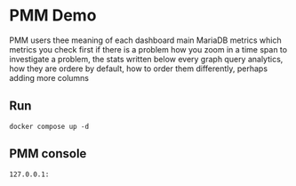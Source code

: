 # PMM Demo

PMM users
thee meaning of each dashboard
main MariaDB metrics
which metrics you check first if there is a problem
how you zoom in a time span to investigate a problem, the stats written below every graph
query analytics, how they are ordere by default, how to order them differently, perhaps adding more columns

## Run

    docker compose up -d

## PMM console

    127.0.0.1:
